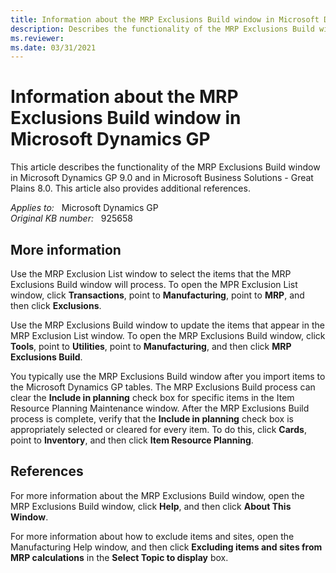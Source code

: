 ```yaml
---
title: Information about the MRP Exclusions Build window in Microsoft Dynamics GP
description: Describes the functionality of the MRP Exclusions Build window in Microsoft Dynamics GP and in Microsoft Business Solutions-Great Plains.
ms.reviewer:
ms.date: 03/31/2021
---
```

# Information about the MRP Exclusions Build window in Microsoft Dynamics GP

This article describes the functionality of the MRP Exclusions Build window in Microsoft Dynamics GP 9.0 and in Microsoft Business Solutions - Great Plains 8.0. This article also provides additional references.

_Applies to:_ &nbsp; Microsoft Dynamics GP  
_Original KB number:_ &nbsp; 925658

## More information

Use the MRP Exclusion List window to select the items that the MRP Exclusions Build window will process. To open the MPR Exclusion List window, click **Transactions**, point to **Manufacturing**, point to **MRP**, and then click **Exclusions**.

Use the MRP Exclusions Build window to update the items that appear in the MRP Exclusion List window. To open the MRP Exclusions Build window, click **Tools**, point to **Utilities**, point to **Manufacturing**, and then click **MRP Exclusions Build**.

You typically use the MRP Exclusions Build window after you import items to the Microsoft Dynamics GP tables. The MRP Exclusions Build process can clear the **Include in planning** check box for specific items in the Item Resource Planning Maintenance window. After the MRP Exclusions Build process is complete, verify that the **Include in planning** check box is appropriately selected or cleared for every item. To do this, click **Cards**, point to **Inventory**, and then click **Item Resource Planning**.

## References

For more information about the MRP Exclusions Build window, open the MRP Exclusions Build window, click **Help**, and then click **About This Window**.

For more information about how to exclude items and sites, open the Manufacturing Help window, and then click **Excluding items and sites from MRP calculations** in the **Select Topic to display** box.
